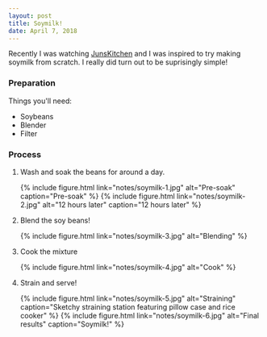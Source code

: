 ```yaml
---
layout: post
title: Soymilk!
date: April 7, 2018
---
```


Recently I was watching [JunsKitchen](https://www.youtube.com/user/JunsKitchen "JunsKitchen") and I was inspired to try making soymilk from scratch. I really did turn out to be suprisingly simple!

### Preparation

Things you'll need:

* Soybeans
* Blender
* Filter

### Process

1. Wash and soak the beans for around a day.

    {% include figure.html link="notes/soymilk-1.jpg" alt="Pre-soak" caption="Pre-soak" %}
    {% include figure.html link="notes/soymilk-2.jpg" alt="12 hours later" caption="12 hours later" %}

2. Blend the soy beans!

    {% include figure.html link="notes/soymilk-3.jpg" alt="Blending" %}

3. Cook the mixture

    {% include figure.html link="notes/soymilk-4.jpg" alt="Cook" %}

4. Strain and serve!

    {% include figure.html link="notes/soymilk-5.jpg" alt="Straining" caption="Sketchy straining station featuring pillow case and rice cooker" %}
    {% include figure.html link="notes/soymilk-6.jpg" alt="Final results" caption="Soymilk!" %}

